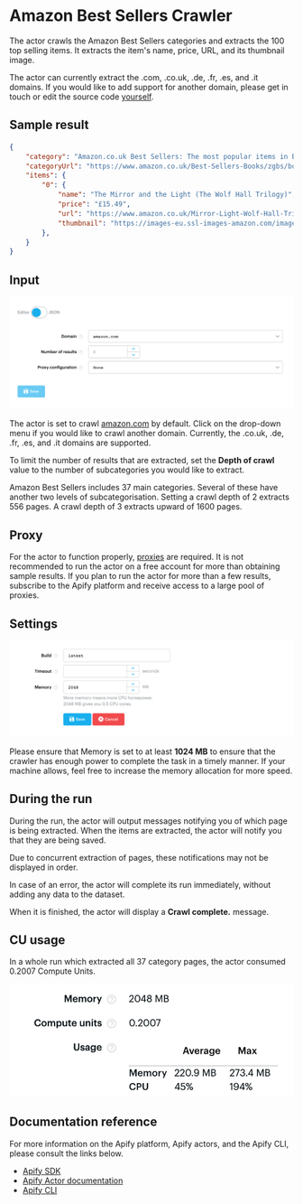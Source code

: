 # Amazon Best Sellers Crawler

The actor crawls the Amazon Best Sellers categories and extracts the 100 top selling items. It extracts the item's name, price, URL, and its thumbnail image.

The actor can currently extract the .com, .co.uk, .de, .fr, .es, and .it domains.  If you would like to add support for another domain, please get in touch or edit the source code [yourself](https://github.com/m-murasovs/amazon-bestsellers-scraper).

## Sample result

```json
{
    "category": "Amazon.co.uk Best Sellers: The most popular items in Books",
    "categoryUrl": "https://www.amazon.co.uk/Best-Sellers-Books/zgbs/books/ref=zg_bs_nav_0/261-6986927-7102013",
    "items": {
        "0": {
            "name": "The Mirror and the Light (The Wolf Hall Trilogy)",
            "price": "£15.49",
            "url": "https://www.amazon.co.uk/Mirror-Light-Wolf-Hall-Trilogy/dp/0007480997/ref=zg_bs_books_1?_encoding=UTF8&psc=1&refRID=3PNZSWBH3A0H1QCWYPP6",
            "thumbnail": "https://images-eu.ssl-images-amazon.com/images/I/91-UvTTh4lL._AC_UL200_SR200,200_.jpg"
        },
    }
}
```
## Input

![Actor input screen](src/img/INPUT.png)

The actor is set to crawl [amazon.com](https://www.amazon.com/Best-Sellers/zgbs/) by default. Click on the drop-down menu if you would like to crawl another domain. Currently, the .co.uk, .de, .fr, .es, and .it domains are supported. 

To limit the number of results that are extracted, set the **Depth of crawl** value to the number of subcategories you would like to extract. 

Amazon Best Sellers includes 37 main categories. Several of these have another two levels of subcategorisation. Setting a crawl depth of 2 extracts 556 pages. A crawl depth of 3 extracts upward of 1600 pages.

## Proxy

For the actor to function properly, [proxies](https://docs.apify.com/proxy) are required. It is not recommended to run the actor on a free account for more than obtaining sample results. If you plan to run the actor for more than a few results, subscribe to the Apify platform and receive access to a large pool of proxies.

## Settings

![Settings screen](src/img/SETTINGS.png)

Please ensure that Memory is set to at least **1024 MB** to ensure that the crawler has enough power to complete the task in a timely manner. If your machine allows, feel free to increase the memory allocation for more speed.

## During the run

During the run, the actor will output messages notifying you of which page is being extracted. When the items are extracted, the actor will notify you that they are being saved. 

Due to concurrent extraction of pages, these notifications may not be displayed in order.

In case of an error, the actor will complete its run immediately, without adding any data to the dataset.

When it is finished, the actor will display a **Crawl complete.** message.

## CU usage

In a whole run which extracted all 37 category pages, the actor consumed 0.2007 Compute Units.

![CU and CPU usage](src/img/CU-usage.png)

## Documentation reference

For more information on the Apify platform, Apify actors, and the Apify CLI, please consult the links below.

- [Apify SDK](https://sdk.apify.com/)
- [Apify Actor documentation](https://docs.apify.com/actor)
- [Apify CLI](https://docs.apify.com/cli)
